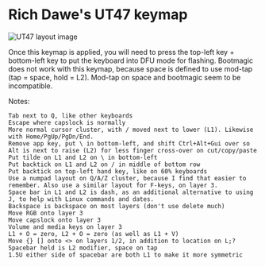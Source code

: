 # Rich Dawe's UT47 keymap

![UT47 layout image](https://i.imgur.com/Tsz5qsF.png)

Once this keymap is applied, you will need to press the top-left key + bottom-left key to put the keyboard into DFU mode for flashing. Bootmagic does not work with this keymap, because space is defined to use mod-tap (tap = space, hold = L2). Mod-tap on space and bootmagic seem to be incompatible.

Notes:

```
Tab next to Q, like other keyboards
Escape where capslock is normally
More normal cursor cluster, with / moved next to lower (L1). Likewise with Home/PgUp/PgDn/End.
Remove app key, put \ in bottom-left, and shift Ctrl+Alt+Gui over so Alt is next to raise (L2) for less finger cross-over on cut/copy/paste
Put tilde on L1 and L2 on \ in bottom-left
Put backtick on L1 and L2 on / in middle of bottom row
Put backtick on top-left hand key, like on 60% keyboards
Use a numpad layout on Q/A/Z cluster, because I find that easier to remember. Also use a similar layout for F-keys, on layer 3.
Space bar in L1 and L2 is dash, as an additional alternative to using J, to help with Linux commands and dates.
Backspace is backspace on most layers (don't use delete much)
Move RGB onto layer 3
Move capslock onto layer 3
Volume and media keys on layer 3
L1 + O = zero, L2 + O = zero (as well as L1 + V)
Move {} [] onto <> on layers 1/2, in addition to location on L;?
Spacebar held is L2 modifier, space on tap
1.5U either side of spacebar are both L1 to make it more symmetric
```

